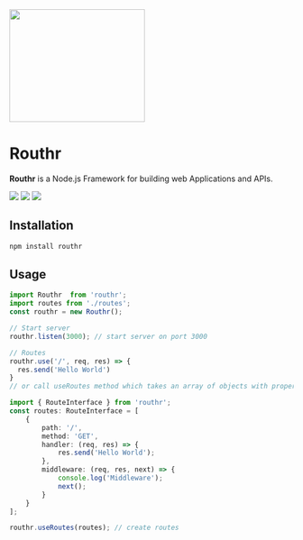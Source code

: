 <img src="https://cdn.kehindeakinsanya.com/images/routhr.png" width="240" height="200"/>

# Routhr

**Routhr** is a Node.js Framework for building web Applications and APIs.

<img src="https://img.shields.io/npm/v/routhr?style=for-the-badge"/> <img src="https://img.shields.io/npm/dt/routhr?style=for-the-badge"/> <img src="https://img.shields.io/github/checks-status/serverguyken/routhr/main?style=for-the-badge"/> 

## Installation

```bash
npm install routhr
```
## Usage

```ts
import Routhr  from 'routhr';
import routes from './routes';
const routhr = new Routhr();

// Start server
routhr.listen(3000); // start server on port 3000

// Routes
routhr.use('/', req, res) => {
  res.send('Hello World')
}
// or call useRoutes method which takes an array of objects with properties: path, method, handler, and middleware(optional)

import { RouteInterface } from 'routhr';
const routes: RouteInterface = [
    {
        path: '/',
        method: 'GET',
        handler: (req, res) => {
            res.send('Hello World');
        },
        middleware: (req, res, next) => {
            console.log('Middleware');
            next();
        }
    }
];

routhr.useRoutes(routes); // create routes 
```
